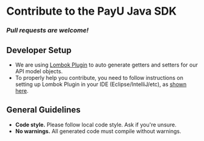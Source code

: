 # Contribute to the PayU Java SDK

### *Pull requests are welcome!*

Developer Setup
------------------
- We are using [Lombok Plugin](https://projectlombok.org/download.html) to auto generate getters and setters for our API model objects. 
- To properly help you contribute, you need to follow instructions on setting up Lombok Plugin in your IDE (Eclipse/IntelliJ/etc), as [shown here](https://projectlombok.org/download.html).

General Guidelines
------------------

* **Code style.** Please follow local code style. Ask if you're unsure. 
* **No warnings.** All generated code must compile without warnings.
